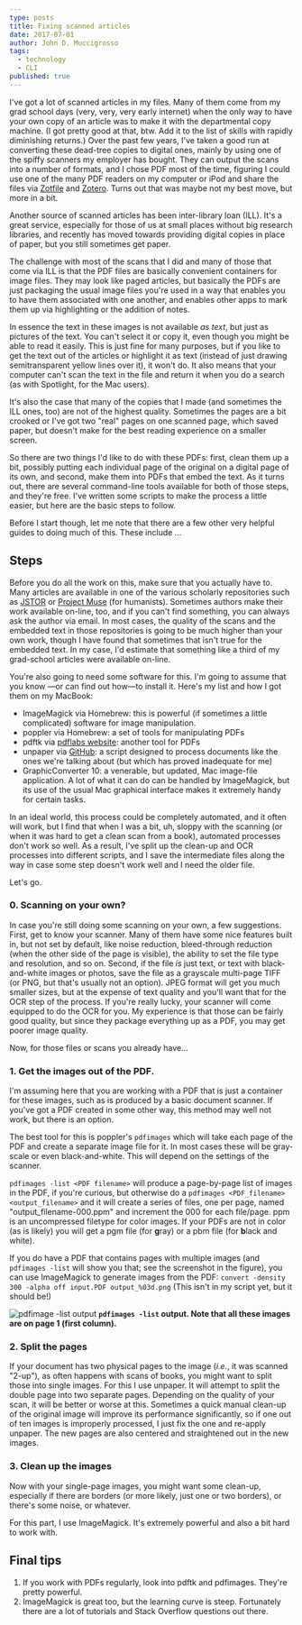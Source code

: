 ```yaml
---
type: posts 
title: Fixing scanned articles
date: 2017-07-01
author: John D. Muccigrosso 
tags:
  - technology
  - CLI
published: true
---
```


I've got a lot of scanned articles in my files. Many of them come from my grad school days (very, very, very early internet) when the only way to have your own copy of an article was to make it with the departmental copy machine. (I got pretty good at that, btw. Add it to the list of skills with rapidly diminishing returns.) Over the past few years, I've taken a good run at converting these dead-tree copies to digital ones, mainly by using one of the spiffy scanners my employer has bought. They can output the scans into a number of formats, and I chose PDF most of the time, figuring I could use one of the many PDF readers on my computer or iPod and share the files via [Zotfile](http://github.com/zotfile/) and [Zotero](https://zotero.org/). Turns out that was maybe not my best move, but more in a bit.

Another source of scanned articles has been inter-library loan (ILL). It's a great service, especially for those of us at small places without big research libraries, and recently has moved towards providing digital copies in place of paper, but you still sometimes get paper.

The challenge with most of the scans that I did and many of those that come via ILL is that the PDF files are basically convenient containers for image files. They may look like paged articles, but basically the PDFs are just packaging the usual image files you're used in a way that enables you to have them associated with one another, and enables other apps to mark them up via highlighting or the addition of notes.

In essence the text in these images is not available *as text*, but just as pictures of the text. You can't select it or copy it, even though you might be able to read it easily. This is just fine for many purposes, but if you like to get the text out of the articles or highlight it as text (instead of just drawing semitransparent yellow lines over it), it won't do. It also means that your computer can't scan the text in the file and return it when you do a search (as with Spotlight, for the Mac users).

It's also the case that many of the copies that I made (and sometimes the ILL ones, too) are not of the highest quality. Sometimes the pages are a bit crooked or I've got two "real" pages on one scanned page, which saved paper, but doesn't make for the best reading experience on a smaller screen.

So there are two things I'd like to do with these PDFs: first, clean them up a bit, possibly putting each individual page of the original on a digital page of its own, and second, make them into PDFs that embed the text. As it turns out, there are several command-line tools available for both of those steps, and they're free. I've written some scripts to make the process a little easier, but here are the basic steps to follow.

Before I start though, let me note that there are a few other very helpful guides to doing much of this. These include ...

## Steps

Before you do all the work on this, make sure that you actually have to. Many articles are available in one of the various scholarly repositories such as [JSTOR](https://jstor.org/) or [Project Muse](https://muse.org/) (for humanists). Sometimes authors make their work available on-line, too, and if you can't find something, you can always ask the author via email. In most cases, the quality of the scans and the embedded text in those repositories is going to be much higher than your own work, though I have found that sometimes that isn't true for the embedded text. In my case, I'd estimate that something like a third of my grad-school articles were available on-line.

You're also going to need some software for this. I'm going to assume that you know —or can find out how—to install it. Here's my list and how I got them on my MacBook:

- ImageMagick via Homebrew: this is powerful (if sometimes a little complicated) software for image manipulation.
- poppler via Homebrew: a set of tools for manipulating PDFs
- pdftk via [pdflabs website](https://www.pdflabs.com/): another tool for PDFs
- unpaper via [GitHub](https://github.com/Flameeyes/unpaper): a script designed to process documents like the ones we're talking about (but which has proved inadequate for me)
- GraphicConverter 10: a venerable, but updated, Mac image-file application. A lot of what it can do can be handled by ImageMagick, but its use of the usual Mac graphical interface makes it extremely handy for certain tasks.

In an ideal world, this process could be completely automated, and it often will work, but I find that when I was a bit, uh, sloppy with the scanning (or when it was hard to get a clean scan from a book), automated processes don't work so well. As a result, I've split up the clean-up and OCR processes into different scripts, and  I save the intermediate files along the way in case some step doesn't work well and I need the older file.

Let's go.

### 0. Scanning on your own?

In case you're still doing some scanning on your own, a few suggestions. First, get to know your scanner. Many of them have some nice features built in, but not set by default, like noise reduction, bleed-through reduction (when the other side of the page is visible), the ability to set the file type and resolution, and so on. Second, if the file *is* just text, or text with black-and-white images or photos, save the file as a grayscale multi-page TIFF (or PNG, but that's usually not an option). JPEG format will get you much smaller sizes, but at the expense of text quality and you'll want that for the OCR step of the process. If you're really lucky, your scanner will come equipped to do the OCR for you. My experience is that those can be fairly good quality, but since they package everything up as a PDF, you may get poorer image quality.

Now, for those files or scans you already have...

### 1. Get the images out of the PDF.

I'm assuming here that you are working with a PDF that is just a container for these images, such as is produced by a basic document scanner. If you've got a PDF created in some other way, this method may well not work, but there is an option.

The best tool for this is poppler's `pdfimages` which will take each page of the PDF and create a separate image file for it. In most cases these will be gray-scale or even black-and-white. This will depend on the settings of the scanner.

`pdfimages -list <PDF filename>` will produce a page-by-page list of images in the PDF, if you're curious, but otherwise do a `pdfimages <PDF_filename> <output_filename>` and it will create a series of files, one per page, named "output_filename-000.ppm" and increment the 000 for each file/page. ppm is an uncompressed filetype for color images. If your PDFs are not in color (as is likely) you will get a pgm file (for **g**ray) or a pbm file (for **b**lack and white).

If you do have a PDF that contains pages with multiple images (and `pdfimages -list` will show you that; see the screenshot in the figure), you can use ImageMagick to generate images from the PDF: `convert -density 300 -alpha off input.PDF output_%03d.png` (This isn't in my script yet, but it should be!)

![pdfimage -list output](../../../../../images/pdfimages.png)
**`pdfimages -list` output. Note that all these images are on page 1 (first column).**

### 2. Split the pages

If your document has two physical pages to the image (*i.e.*, it was scanned "2-up"), as often happens with scans of books, you might want to split those into single images. For this I use unpaper. It will attempt to split the double page into two separate pages. Depending on the quality of your scan, it will be better or worse at this. Sometimes a quick manual clean-up of the original image will improve its performance significantly, so if one out of ten images is improperly processed, I just fix the one and re-apply unpaper. The new pages are also centered and straightened out in the new images.


### 3. Clean up the images

Now with your single-page images, you might want some clean-up, especially if there are borders (or more likely, just one or two borders), or there's some noise, or whatever. 

For this part, I use ImageMagick. It's extremely powerful and also a bit hard to work with.

## Final tips

1. If you work with PDFs regularly, look into pdftk and pdfimages. They're pretty powerful.
1. ImageMagick is great too, but the learning curve is steep. Fortunately there are a lot of tutorials and Stack Overflow questions out there.
